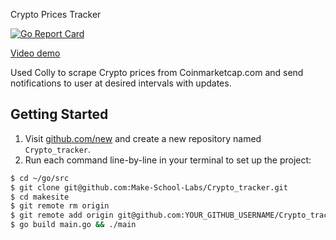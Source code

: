 Crypto Prices Tracker

[![Go Report Card](https://goreportcard.com/badge/github.com/Jeromeschmidt/Crypto_tracker)](https://goreportcard.com/report/github.com/Jeromeschmidt/Crypto_tracker)

[Video demo](https://www.youtube.com/watch?v=d06RiPOgCeg)

Used Colly to scrape Crypto prices from Coinmarketcap.com and send notifications to user at desired intervals with updates.


## Getting Started

1. Visit [github.com/new](https://github.com/new) and create a new repository named `Crypto_tracker`.
2. Run each command line-by-line in your terminal to set up the project:

```bash
$ cd ~/go/src
$ git clone git@github.com:Make-School-Labs/Crypto_tracker.git
$ cd makesite
$ git remote rm origin
$ git remote add origin git@github.com:YOUR_GITHUB_USERNAME/Crypto_tracker.git
$ go build main.go && ./main
